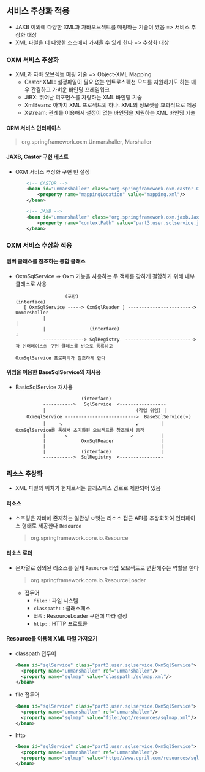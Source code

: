 ## 서비스 추상화 적용
- JAXB 이외에 다양한 XML과 자바오브젝트를 매핑하는 기술이 있음 => 서비스 추상화 대상
- XML 파일을 더 다양한 소스에서 가져올 수 있게 한다 => 추상화 대상

### OXM 서비스 추상화
- XML과 자바 오브젝트 매핑 기술 => Object-XML Mapping
  - Castor XML: 설정파일이 필요 없는 인트로스펙션 모드를 지원하기도 하는 매우 간결하고 가벼운 바인딩 프레임워크
  - JiBX: 뛰어난 퍼포먼스를 자랑하는 XML 바인딩 기술
  - XmlBeans: 아파치 XML 프로젝트의 하나. XML의 정보셋을 효과적으로 제공
  - Xstream: 관례를 이용해서 설정이 없는 바인딩을 지원하는 XML 바인딩 기술

#### ORM 서비스 인터페이스
> org.springframework.oxm.Unmarshaller, Marshaller

#### JAXB, Castor 구현 테스트 
- OXM 서비스 추상화 구현 빈 설정
    ```xml
        <!-- CASTOR --> 
        <bean id="unmarshaller" class="org.springframework.oxm.castor.CastorMarshaller">
            <property name="mappingLocation" value="mapping.xml"/>
        </bean>
    ```
    ```xml
        <!-- JAXB -->
        <bean id="unmarshaller" class="org.springframework.oxm.jaxb.Jaxb2Marshaller">
            <property name="contextPath" value="part3.user.sqlservice.jaxb"/>
        </bean>
    ```

### OXM 서비스 추상화 적용

#### 멤버 클래스를 참조하는 통합 클래스
- OxmSqlService => Oxm 기능을 사용하는 두 객체를 강하게 결합하기 위해 내부 클래스로 사용
  ```text
                    (포함)                                            (interface)
     [ OxmSqlService -----> OxmSqlReader ] ------------------------> Unmarshaller
            |                                                             |       
            |                (interface)                                  ↓
            ---------------> SqlRegistry  -------------------------> 각 인터페이스의 구현 클래스를 빈으로 등록하고 
                                                                     OxmSqlService 프로퍼티가 참조하게 한다 
  ```

#### 위임을 이용한 BaseSqlService의 재사용
- BasicSqlService 재사용
  ```text
                          (interface)
            ----------->   SqlService  <-----------------
            |                                 (작업 위임) |                       
      OxmSqlService -------------------------->  BaseSqlService(⭐️) 
            |     ↘︎                           ↙        | OxmSqlService를 통해서 초기화된 오브젝트를 참조해서 동작
            |       ↘  ︎︎                     ↙          |
            |             OxmSqlReader                 |
            |                                          |
            |             (interface)                  |
            ----------->  SqlRegistry  <----------------
  ```


### 리소스 추상화
- XML 파일의 위치가 현재로서는 클래스패스 경로로 제한되어 있음

#### 리소스
- 스프링은 자바에 존재하는 일관성 ㅇ벗는 리소스 접근 API를 추상화하여 인터페이스 형태로 제공한다 `Resource`
  > org.springframework.core.io.Resource

#### 리소스 로더
- 문자열로 정의된 리소스를 실제 `Resource` 타입 오브젝트로 변환해주는 역할을 한다
  > org.springframework.core.io.ResourceLoader
  - 접두어 
    - `file:` : 파일 시스템  
    - `classpath:` : 클래스패스 
    - `없음` : ResourceLoader 구현에 따라 결정
    - `http:` : HTTP 프로토콜
  
#### Resource를 이용해 XML 파일 가져오기 
- classpath 접두어 
  ```xml
  <bean id="sqlService" class="part3.user.sqlservice.OxmSqlService">
    <property name="unmarshaller" ref="unmarshaller"/>
    <property name="sqlmap" value="classpath:/sqlmap.xml"/>
  </bean>
  ```
- file 접두어
  ```xml
  <bean id="sqlService" class="part3.user.sqlservice.OxmSqlService">
    <property name="unmarshaller" ref="unmarshaller"/>
    <property name="sqlmap" value="file:/opt/resources/sqlmap.xml"/>
  </bean>
  ```
  
- http 
  ```xml
  <bean id="sqlService" class="part3.user.sqlservice.OxmSqlService">
    <property name="unmarshaller" ref="unmarshaller"/>
    <property name="sqlmap" value="http://www.epril.com/resources/sqlmap.xml"/>
  </bean>
  ```
